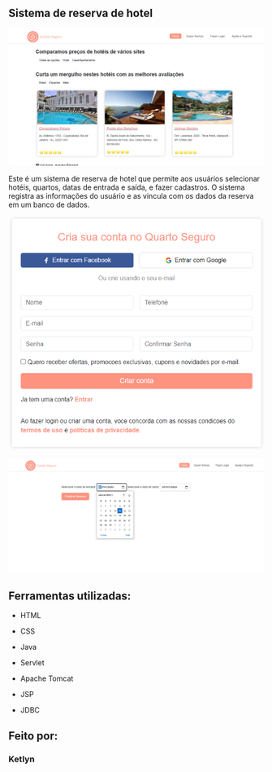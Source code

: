 ## Sistema de reserva de hotel

![image](img-md/home-qs.png)

Este é um sistema de reserva de hotel que permite aos usuários selecionar hotéis, quartos, datas de entrada e saída, e fazer cadastros. O sistema registra as informações do usuário e as vincula com os dados da reserva em um banco de dados.

![image](img-md/cadastro-qs.png)

![image](img-md/data-qs.png)

## Ferramentas utilizadas:

* HTML

* CSS

* Java

* Servlet

* Apache Tomcat

* JSP

* JDBC

## Feito por:

### Ketlyn